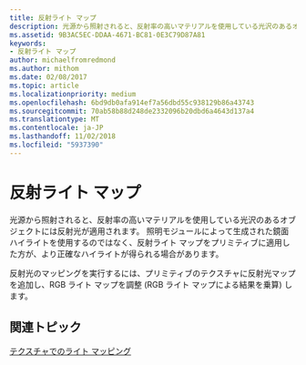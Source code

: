 ```yaml
---
title: 反射ライト マップ
description: 光源から照射されると、反射率の高いマテリアルを使用している光沢のあるオブジェクトには反射光が適用されます。
ms.assetid: 9B3AC5EC-DDAA-4671-BC81-0E3C79D87A81
keywords:
- 反射ライト マップ
author: michaelfromredmond
ms.author: mithom
ms.date: 02/08/2017
ms.topic: article
ms.localizationpriority: medium
ms.openlocfilehash: 6bd9db0afa914ef7a56dbd55c938129b86a43743
ms.sourcegitcommit: 70ab58b88d248de2332096b20dbd6a4643d137a4
ms.translationtype: MT
ms.contentlocale: ja-JP
ms.lasthandoff: 11/02/2018
ms.locfileid: "5937390"
---
```

# <a name="specular-light-maps"></a>反射ライト マップ


光源から照射されると、反射率の高いマテリアルを使用している光沢のあるオブジェクトには反射光が適用されます。 照明モジュールによって生成された鏡面ハイライトを使用するのではなく、反射ライト マップをプリミティブに適用した方が、より正確なハイライトが得られる場合があります。

反射光のマッピングを実行するには、プリミティブのテクスチャに反射光マップを追加し、RGB ライト マップを調整 (RGB ライト マップによる結果を乗算) します。

## <a name="span-idrelated-topicsspanrelated-topics"></a><span id="related-topics"></span>関連トピック


[テクスチャでのライト マッピング](light-mapping-with-textures.md)

 

 




